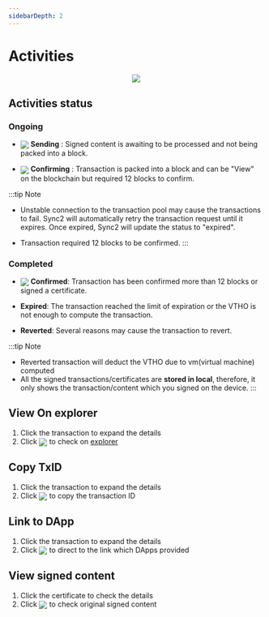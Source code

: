 ```yaml
---
sidebarDepth: 2
---
```


# Activities 
<p align="center">
<img src="~@public/images/sync2/activities.png" >
</p>

## Activities status

### Ongoing 
- <img src="~@public/images/sync2/done.svg" align=center /> **Sending** :  Signed content is awaiting to be processed and not being packed into a block.

- <img src="~@public/images/sync2/query_builder.svg" align=center /> **Confirming** : Transaction is packed into a block and can be "View" on the blockchain but required 12 blocks to confirm. 

:::tip Note
- Unstable connection to the transaction pool may cause the transactions to fail. Sync2 will automatically retry the transaction request until it expires. Once expired, Sync2 will update the status to "expired".

- Transaction required 12 blocks to be confirmed.
:::
### Completed
- <img src="~@public/images/sync2/done_all.svg" align=center /> **Confirmed**: Transaction has been confirmed more than 12 blocks or signed a certificate. 

- **Expired**: The transaction reached the limit of expiration or the VTHO is not enough to compute the transaction. 

- **Reverted**: Several reasons may cause the transaction to revert.

:::tip Note
- Reverted transaction will deduct the VTHO due to vm(virtual machine) computed 
- All the signed transactions/certificates are **stored in local**, therefore, it only shows the transaction/content which you signed on the device.
:::

## View On explorer <badge text="Transaction Only"/>
1. Click the transaction to expand the details
2. Click <img src="~@public/images/sync2/search.svg" align=center /> to check on [explorer](https://explorer.vechain.org)
## Copy TxID <badge text="Transaction Only"/>
1. Click the transaction to expand the details
2. Click <img src="~@public/images/sync2/content_copy.svg" align=center /> to copy the transaction ID
## Link to DApp
1. Click the transaction to expand the details
2. Click <img src="~@public/images/sync2/link.svg" align=center /> to direct to the link which DApps provided

## View signed content <badge text="Certificate Only"/>
1. Click the certificate to check the details
2. Click <img src="~@public/images/sync2/message.svg" align=center /> to check original signed content